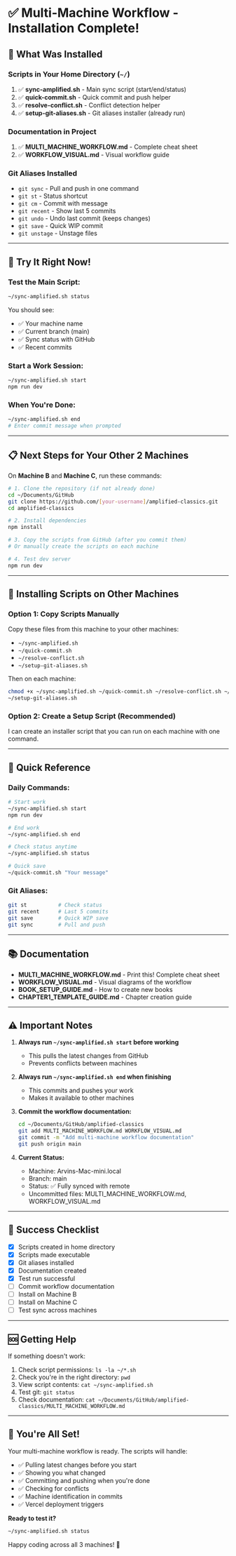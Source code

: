 # ✅ Multi-Machine Workflow - Installation Complete!

## 🎉 What Was Installed

### Scripts in Your Home Directory (`~/`)
1. ✅ **sync-amplified.sh** - Main sync script (start/end/status)
2. ✅ **quick-commit.sh** - Quick commit and push helper
3. ✅ **resolve-conflict.sh** - Conflict detection helper
4. ✅ **setup-git-aliases.sh** - Git aliases installer (already run)

### Documentation in Project
1. ✅ **MULTI_MACHINE_WORKFLOW.md** - Complete cheat sheet
2. ✅ **WORKFLOW_VISUAL.md** - Visual workflow guide

### Git Aliases Installed
- `git sync` - Pull and push in one command
- `git st` - Status shortcut
- `git cm` - Commit with message
- `git recent` - Show last 5 commits
- `git undo` - Undo last commit (keeps changes)
- `git save` - Quick WIP commit
- `git unstage` - Unstage files

---

## 🚀 Try It Right Now!

### Test the Main Script:
```bash
~/sync-amplified.sh status
```

You should see:
- ✅ Your machine name
- ✅ Current branch (main)
- ✅ Sync status with GitHub
- ✅ Recent commits

### Start a Work Session:
```bash
~/sync-amplified.sh start
npm run dev
```

### When You're Done:
```bash
~/sync-amplified.sh end
# Enter commit message when prompted
```

---

## 📋 Next Steps for Your Other 2 Machines

On **Machine B** and **Machine C**, run these commands:

```bash
# 1. Clone the repository (if not already done)
cd ~/Documents/GitHub
git clone https://github.com/[your-username]/amplified-classics.git
cd amplified-classics

# 2. Install dependencies
npm install

# 3. Copy the scripts from GitHub (after you commit them)
# Or manually create the scripts on each machine

# 4. Test dev server
npm run dev
```

---

## 🔄 Installing Scripts on Other Machines

### Option 1: Copy Scripts Manually
Copy these files from this machine to your other machines:
- `~/sync-amplified.sh`
- `~/quick-commit.sh`
- `~/resolve-conflict.sh`
- `~/setup-git-aliases.sh`

Then on each machine:
```bash
chmod +x ~/sync-amplified.sh ~/quick-commit.sh ~/resolve-conflict.sh ~/setup-git-aliases.sh
~/setup-git-aliases.sh
```

### Option 2: Create a Setup Script (Recommended)
I can create an installer script that you can run on each machine with one command.

---

## 📖 Quick Reference

### Daily Commands:
```bash
# Start work
~/sync-amplified.sh start
npm run dev

# End work
~/sync-amplified.sh end

# Check status anytime
~/sync-amplified.sh status

# Quick save
~/quick-commit.sh "Your message"
```

### Git Aliases:
```bash
git st          # Check status
git recent      # Last 5 commits
git save        # Quick WIP save
git sync        # Pull and push
```

---

## 📚 Documentation

- **MULTI_MACHINE_WORKFLOW.md** - Print this! Complete cheat sheet
- **WORKFLOW_VISUAL.md** - Visual diagrams of the workflow
- **BOOK_SETUP_GUIDE.md** - How to create new books
- **CHAPTER1_TEMPLATE_GUIDE.md** - Chapter creation guide

---

## ⚠️ Important Notes

1. **Always run `~/sync-amplified.sh start` before working**
   - This pulls the latest changes from GitHub
   - Prevents conflicts between machines

2. **Always run `~/sync-amplified.sh end` when finishing**
   - This commits and pushes your work
   - Makes it available to other machines

3. **Commit the workflow documentation:**
   ```bash
   cd ~/Documents/GitHub/amplified-classics
   git add MULTI_MACHINE_WORKFLOW.md WORKFLOW_VISUAL.md
   git commit -m "Add multi-machine workflow documentation"
   git push origin main
   ```

4. **Current Status:**
   - Machine: Arvins-Mac-mini.local
   - Branch: main
   - Status: ✅ Fully synced with remote
   - Uncommitted files: MULTI_MACHINE_WORKFLOW.md, WORKFLOW_VISUAL.md

---

## 🎯 Success Checklist

- [x] Scripts created in home directory
- [x] Scripts made executable
- [x] Git aliases installed
- [x] Documentation created
- [x] Test run successful
- [ ] Commit workflow documentation
- [ ] Install on Machine B
- [ ] Install on Machine C
- [ ] Test sync across machines

---

## 🆘 Getting Help

If something doesn't work:

1. Check script permissions: `ls -la ~/*.sh`
2. Check you're in the right directory: `pwd`
3. View script contents: `cat ~/sync-amplified.sh`
4. Test git: `git status`
5. Check documentation: `cat ~/Documents/GitHub/amplified-classics/MULTI_MACHINE_WORKFLOW.md`

---

## 🎉 You're All Set!

Your multi-machine workflow is ready. The scripts will handle:
- ✅ Pulling latest changes before you start
- ✅ Showing you what changed
- ✅ Committing and pushing when you're done
- ✅ Checking for conflicts
- ✅ Machine identification in commits
- ✅ Vercel deployment triggers

**Ready to test it?**

```bash
~/sync-amplified.sh status
```

Happy coding across all 3 machines! 🚀

